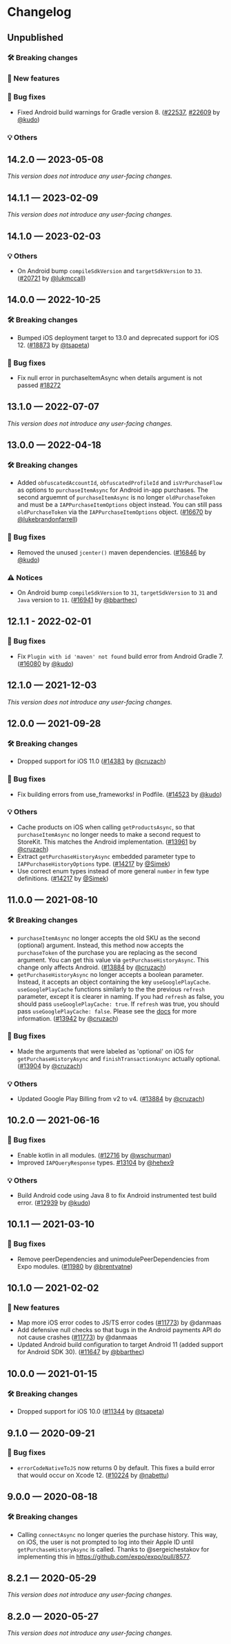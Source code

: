 # Changelog

## Unpublished

### 🛠 Breaking changes

### 🎉 New features

### 🐛 Bug fixes

- Fixed Android build warnings for Gradle version 8. ([#22537](https://github.com/expo/expo/pull/22537), [#22609](https://github.com/expo/expo/pull/22609) by [@kudo](https://github.com/kudo))

### 💡 Others

## 14.2.0 — 2023-05-08

_This version does not introduce any user-facing changes._

## 14.1.1 — 2023-02-09

_This version does not introduce any user-facing changes._

## 14.1.0 — 2023-02-03

### 💡 Others

- On Android bump `compileSdkVersion` and `targetSdkVersion` to `33`. ([#20721](https://github.com/expo/expo/pull/20721) by [@lukmccall](https://github.com/lukmccall))

## 14.0.0 — 2022-10-25

### 🛠 Breaking changes

- Bumped iOS deployment target to 13.0 and deprecated support for iOS 12. ([#18873](https://github.com/expo/expo/pull/18873) by [@tsapeta](https://github.com/tsapeta))

### 🐛 Bug fixes

- Fix null error in purchaseItemAsync when details argument is not passed [#18272](https://github.com/expo/expo/pull/18272)

## 13.1.0 — 2022-07-07

_This version does not introduce any user-facing changes._

## 13.0.0 — 2022-04-18

### 🛠 Breaking changes

- Added `obfuscatedAccountId`, `obfuscatedProfileId` and `isVrPurchaseFlow` as options to `purchaseItemAsync` for Android in-app purchases. The second arguemnt of `purchaseItemAsync` is no longer `oldPurchaseToken` and must be a `IAPPurchaseItemOptions` object instead. You can still pass `oldPurchaseToken` via the `IAPPurchaseItemOptions` object. ([#16670](https://github.com/expo/expo/pull/16670) by [@lukebrandonfarrell](https://github.com/lukebrandonfarrell))

### 🐛 Bug fixes

- Removed the unused `jcenter()` maven dependencies. ([#16846](https://github.com/expo/expo/pull/16846) by [@kudo](https://github.com/kudo))

### ⚠️ Notices

- On Android bump `compileSdkVersion` to `31`, `targetSdkVersion` to `31` and `Java` version to `11`. ([#16941](https://github.com/expo/expo/pull/16941) by [@bbarthec](https://github.com/bbarthec))

## 12.1.1 - 2022-02-01

### 🐛 Bug fixes

- Fix `Plugin with id 'maven' not found` build error from Android Gradle 7. ([#16080](https://github.com/expo/expo/pull/16080) by [@kudo](https://github.com/kudo))

## 12.1.0 — 2021-12-03

_This version does not introduce any user-facing changes._

## 12.0.0 — 2021-09-28

### 🛠 Breaking changes

- Dropped support for iOS 11.0 ([#14383](https://github.com/expo/expo/pull/14383) by [@cruzach](https://github.com/cruzach))

### 🐛 Bug fixes

- Fix building errors from use_frameworks! in Podfile. ([#14523](https://github.com/expo/expo/pull/14523) by [@kudo](https://github.com/kudo))

### 💡 Others

- Cache products on iOS when calling `getProductsAsync`, so that `purchaseItemAsync` no longer needs to make a second request to StoreKit. This matches the Android implementation. ([#13961](https://github.com/expo/expo/pull/13961) by [@cruzach](https://github.com/cruzach))
- Extract `getPurchaseHistoryAsync` embedded parameter type to `IAPPurchaseHistoryOptions` type. ([#14217](https://github.com/expo/expo/pull/14217) by [@Simek](https://github.com/Simek))
- Use correct enum types instead of more general `number` in few type definitions. ([#14217](https://github.com/expo/expo/pull/14217) by [@Simek](https://github.com/Simek))

## 11.0.0 — 2021-08-10

### 🛠 Breaking changes

- `purchaseItemAsync` no longer accepts the old SKU as the second (optional) argument. Instead, this method now accepts the `purchaseToken` of the purchase you are replacing as the second argument. You can get this value via `getPurchaseHistoryAsync`. This change only affects Android. ([#13884](https://github.com/expo/expo/pull/13884) by [@cruzach](https://github.com/cruzach))
- `getPurchaseHistoryAsync` no longer accepts a boolean parameter. Instead, it accepts an object containing the key `useGooglePlayCache`. `useGooglePlayCache` functions similarly to the the previous `refresh` parameter, except it is clearer in naming. If you had `refresh` as false, you should pass `useGooglePlayCache: true`. If `refresh` was true, you should pass `useGooglePlayCache: false`. Please see the [docs](https://github.com/expo/expo/blob/main/docs/pages/versions/unversioned/sdk/in-app-purchases.md#inapppurchasesgetpurchasehistoryasyncrefresh-boolean) for more information. ([#13942](https://github.com/expo/expo/pull/13942) by [@cruzach](https://github.com/cruzach))

### 🐛 Bug fixes

- Made the arguments that were labeled as 'optional' on iOS for `getPurchaseHistoryAsync` and `finishTransactionAsync` actually optional. ([#13904](https://github.com/expo/expo/pull/13904) by [@cruzach](https://github.com/cruzach))

### 💡 Others

- Updated Google Play Billing from v2 to v4. ([#13884](https://github.com/expo/expo/pull/13884) by [@cruzach](https://github.com/cruzach))

## 10.2.0 — 2021-06-16

### 🐛 Bug fixes

- Enable kotlin in all modules. ([#12716](https://github.com/expo/expo/pull/12716) by [@wschurman](https://github.com/wschurman))
- Improved `IAPQueryResponse` types. [#13104](https://github.com/expo/expo/pull/13104) by [@hehex9](https://github.com/hehex9)

### 💡 Others

- Build Android code using Java 8 to fix Android instrumented test build error. ([#12939](https://github.com/expo/expo/pull/12939) by [@kudo](https://github.com/kudo))

## 10.1.1 — 2021-03-10

### 🐛 Bug fixes

- Remove peerDependencies and unimodulePeerDependencies from Expo modules. ([#11980](https://github.com/expo/expo/pull/11980) by [@brentvatne](https://github.com/brentvatne))

## 10.1.0 — 2021-02-02

### 🎉 New features

- Map more iOS error codes to JS/TS error codes ([#11773](https://github.com/expo/expo/pull/11773)) by @danmaas
- Add defensive null checks so that bugs in the Android payments API do not cause crashes ([#11773](https://github.com/expo/expo/pull/11773)) by @danmaas
- Updated Android build configuration to target Android 11 (added support for Android SDK 30). ([#11647](https://github.com/expo/expo/pull/11647) by [@bbarthec](https://github.com/bbarthec))

## 10.0.0 — 2021-01-15

### 🛠 Breaking changes

- Dropped support for iOS 10.0 ([#11344](https://github.com/expo/expo/pull/11344) by [@tsapeta](https://github.com/tsapeta))

## 9.1.0 — 2020-09-21

### 🐛 Bug fixes

- `errorCodeNativeToJS` now returns 0 by default. This fixes a build error that would occur on Xcode 12. ([#10224](https://github.com/expo/expo/pull/10224) by [@nabettu](https://github.com/nabettu))

## 9.0.0 — 2020-08-18

### 🛠 Breaking changes

- Calling `connectAsync` no longer queries the purchase history. This way, on iOS, the user is not prompted to log into their Apple ID until `getPurchaseHistoryAsync` is called. Thanks to @sergeichestakov for implementing this in https://github.com/expo/expo/pull/8577.

## 8.2.1 — 2020-05-29

_This version does not introduce any user-facing changes._

## 8.2.0 — 2020-05-27

_This version does not introduce any user-facing changes._
